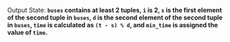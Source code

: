 Output State: **`buses` contains at least 2 tuples, `i` is 2, `s` is the first element of the second tuple in `buses`, `d` is the second element of the second tuple in `buses`, `time` is calculated as `(t - s) % d`, and `min_time` is assigned the value of `time`.**